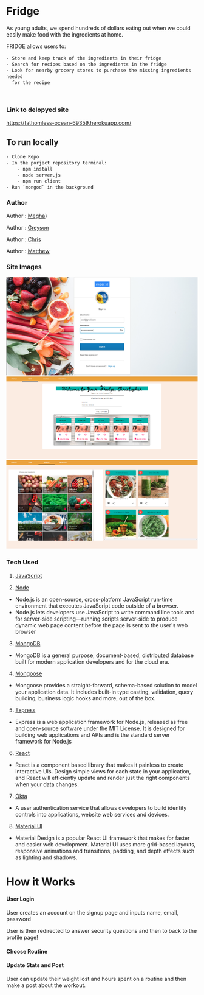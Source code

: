 # Fridge
As young adults, we spend hundreds of dollars eating out when we could 
easily make food with the ingredients at home.

FRIDGE allows users to:

    - Store and keep track of the ingredients in their fridge 
    - Search for recipes based on the ingredients in the fridge 
    - Look for nearby grocery stores to purchase the missing ingredients needed 
      for the recipe

<br>

### Link to delopyed site

https://fathomless-ocean-69359.herokuapp.com/

## To run locally 

    - Clone Repo
    - In the porject repository terminal: 
        - npm install
        - node server.js 
        - npm run client 
    - Run `mongod` in the background

### Author

Author : [Megha](https://github.com/meghabprasad))

Author : [Greyson](https://github.com/greysongy)

Author : [Chris](https://github.com/BAANG)

Author : [Matthew](https://github.com/matthewryanhagarty)

### Site Images

<img src="./client/src/images/Login.png">

<img src="./client/src/images/HomePage.png">

<img src="./client/src/images/RecipePage.png">

<br>


### Tech Used


1. [JavaScript](https://www.javascript.com/)

2. [Node](https://nodejs.org/en/)

- Node.js is an open-source, cross-platform JavaScript run-time environment that executes JavaScript code outside of a browser. 
- Node.js lets developers use JavaScript to write command line tools and for server-side scripting—running scripts server-side to produce dynamic web page content before the page is sent to the user's web browser

3. [MongoDB](https://www.mongodb.com/)

- MongoDB is a general purpose, document-based, distributed database built for modern application developers and for the cloud era. 

4. [Mongoose](https://mongoosejs.com)

- Mongoose provides a straight-forward, schema-based solution to model your application data. It includes built-in type casting, validation, query building, business logic hooks and more, out of the box.

5. [Express](https://expressjs.com/)

- Express is a web application framework for Node.js, released as free and open-source software under the MIT License. It is designed for building web applications and APIs and is the standard server framework for Node.js

6. [React](https://reactjs.org)
- React is a component based library that makes it painless to create interactive UIs. Design simple views for each state in your application, and React will efficiently update and render just the right components when your data changes.

7. [Okta](https://www.okta.com/)

- A user authentication service that allows developers to build identity controls into applications, website web services and  devices.

8. [Material UI](https://material-ui.com)
- Material Design is a popular React UI framework that makes for faster and easier web development. Material UI uses more grid-based layouts, responsive animations and transitions, padding, and depth effects such as lighting and shadows.
# How it Works

#### User Login

User creates an account on the signup page and inputs name, email, password 

User is then redirected to answer security questions and then to back to the profile page!

#### Choose Routine



#### Update Stats and Post

User can update their weight lost and hours spent on a routine and then make a post about the workout.